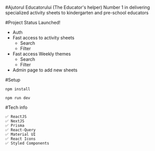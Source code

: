 #Ajutorul Educatorului (The Educator's helper)
Number 1 in delivering specialized activity sheets to kindergarten and pre-school educators

#Project Status
Launched!

- Auth
- Fast access to activity sheets
   - Search
   - Filter
- Fast access Weekly themes
   - Search
   - Filter
- Admin page to add new sheets

#Setup

`npm install`

`npm run dev`

#Tech info
```
✅ ReactJS
✅ NextJS
✅ Prisma
✅ React-Query
✅ Material UI
✅ React Icons
✅ Styled Components
```